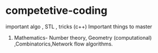 # competetive-coding
important algo , STL , tricks (c++)
Important things to master
1. Mathematics- Number theory, Geometry (computational) ,Combinatorics,Network flow algorithms.
